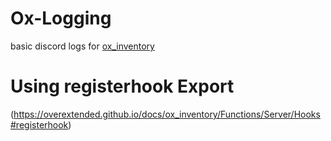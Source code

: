 # Ox-Logging
basic discord logs for [ox_inventory](https://github.com/overextended/ox_inventory)

# Using registerhook Export
(https://overextended.github.io/docs/ox_inventory/Functions/Server/Hooks#registerhook)
